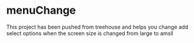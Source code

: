 # menuChange
This project has been pushed from treehouse and helps you change add select options when the screen size is changed from large to amsll

